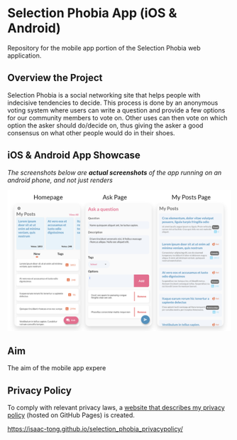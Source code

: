 # Selection Phobia App (iOS & Android)
Repository for the mobile app portion of the Selection Phobia web application.

## Overview the Project
Selection Phobia is a social networking site that helps people with indecisive tendencies to decide. This process is done by an anonymous voting system where users can write a question and provide a few options for our community members to vote on. Other uses can then vote on which option the asker should do/decide on, thus giving the asker a good consensus on what other people would do in their shoes. 

## iOS & Android App Showcase
*The screenshots below are ***actual screenshots*** of the app running on an android phone, and not just renders*

![Homepage](https://github.com/Isaac-Tong/selectionphobia-mobile/blob/master/readme/Showcase_1.png)






## Aim
The aim of the mobile app expere





## Privacy Policy
To comply with relevant privacy laws, a [website that describes my privacy policy](https://isaac-tong.github.io/selection_phobia_privacypolicy/) (hosted on GitHub Pages) is created. 

https://isaac-tong.github.io/selection_phobia_privacypolicy/